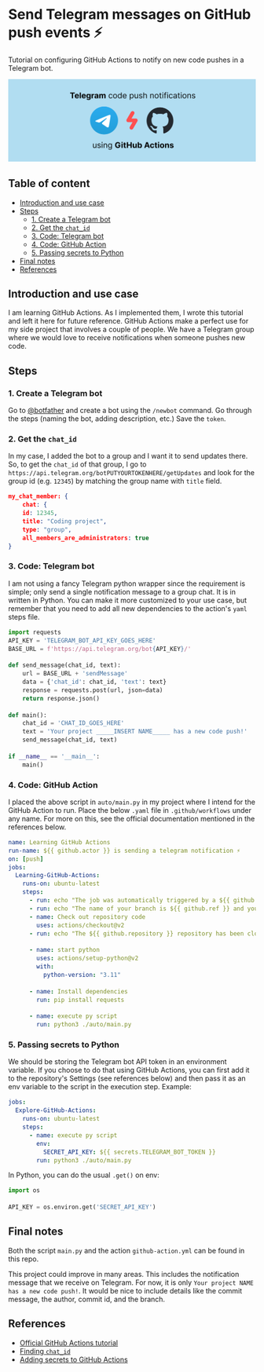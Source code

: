 # Send Telegram messages on GitHub push events ⚡

Tutorial on configuring GitHub Actions to notify on new code pushes in a Telegram bot.

<a href = "https://github.com/itsmais/telegram-bot-github-notifications">
<img src = "./header.png"/ alt="telegram and github logos">
</a>

## Table of content

- [Introduction and use case](#introduction-and-use-case)
- [Steps](#steps)
  - [1. Create a Telegram bot](#1-create-a-telegram-bot)
  - [2. Get the `chat_id`](#2-get-the-chat_id)
  - [3. Code: Telegram bot](#3-code-telegram-bot)
  - [4. Code: GitHub Action](#4-code-github-action)
  - [5. Passing secrets to Python](#5-passing-secrets-to-python)
- [Final notes](#final-notes)
- [References](#references)

## Introduction and use case

I am learning GitHub Actions. As I implemented them, I wrote this tutorial and left it here for future reference. GitHub Actions make a perfect use for my side project that involves a couple of people. We have a Telegram group where we would love to receive notifications when someone pushes new code.

## Steps

### 1. Create a Telegram bot

Go to [@botfather](https://t.me/botfather) and create a bot using the `/newbot` command. Go through the steps (naming the bot, adding description, etc.) Save the `token`.

### 2. Get the `chat_id`

In my case, I added the bot to a group and I want it to send updates there. So, to get the `chat_id` of that group, I go to
`https://api.telegram.org/botPUTYOURTOKENHERE/getUpdates` and look for the group id (e.g. `12345`) by matching the group name with `title` field.

```json
my_chat_member: {
    chat: {
    id: 12345,
    title: "Coding project",
    type: "group",
    all_members_are_administrators: true
}
```

### 3. Code: Telegram bot

I am not using a fancy Telegram python wrapper since the requirement is simple; only send a single notification message to a group chat. It is in written in Python. You can make it more customized to your use case, but remember that you need to add all new dependencies to the action's `yaml` steps file.

```py
import requests
API_KEY = 'TELEGRAM_BOT_API_KEY_GOES_HERE'
BASE_URL = f'https://api.telegram.org/bot{API_KEY}/'

def send_message(chat_id, text):
    url = BASE_URL + 'sendMessage'
    data = {'chat_id': chat_id, 'text': text}
    response = requests.post(url, json=data)
    return response.json()

def main():
    chat_id = 'CHAT_ID_GOES_HERE'
    text = 'Your project _____INSERT NAME_____ has a new code push!'
    send_message(chat_id, text)

if __name__ == '__main__':
    main()
```

### 4. Code: GitHub Action

I placed the above script in `auto/main.py` in my project where I intend for the GitHub Action to run. Place the below `.yaml` file in `.github/workflows` under any name. For more on this, see the official documentation mentioned in the references below.

```yaml
name: Learning GitHub Actions
run-name: ${{ github.actor }} is sending a telegram notification ⚡
on: [push]
jobs:
  Learning-GitHub-Actions:
    runs-on: ubuntu-latest
    steps:
      - run: echo "The job was automatically triggered by a ${{ github.event_name }} event."
      - run: echo "The name of your branch is ${{ github.ref }} and your repository is ${{ github.repository }}."
      - name: Check out repository code
        uses: actions/checkout@v2
      - run: echo "The ${{ github.repository }} repository has been cloned to the runner."

      - name: start python
        uses: actions/setup-python@v2
        with:
          python-version: "3.11"

      - name: Install dependencies
        run: pip install requests

      - name: execute py script
        run: python3 ./auto/main.py
```

### 5. Passing secrets to Python

We should be storing the Telegram bot API token in an environment variable. If you choose to do that using GitHub Actions, you can first add it to the repository's Settings (see references below) and then pass it as an env variable to the script in the execution step. Example:

```yaml
jobs:
  Explore-GitHub-Actions:
    runs-on: ubuntu-latest
    steps:
      - name: execute py script
        env:
          SECRET_API_KEY: ${{ secrets.TELEGRAM_BOT_TOKEN }}
        run: python3 ./auto/main.py
```

In Python, you can do the usual `.get()` on env:

```py
import os

API_KEY = os.environ.get('SECRET_API_KEY')
```

## Final notes

Both the script `main.py` and the action `github-action.yml` can be found in this repo.

This project could improve in many areas. This includes the notification message that we receive on Telegram. For now, it is only `Your project NAME has a new code push!`. It would be nice to include details like the commit message, the author, commit id, and the branch.

## References

- [Official GitHub Actions tutorial](https://docs.github.com/en/actions/quickstart)
- [Finding `chat_id`](https://stackoverflow.com/questions/32423837/telegram-bot-how-to-get-a-group-chat-id)
- [Adding secrets to GitHub Actions](https://docs.github.com/en/actions/security-guides/encrypted-secrets#creating-encrypted-secrets-for-a-repository)
